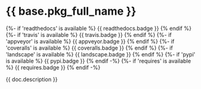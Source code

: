 # {{ base.pkg_full_name }}

[//]: # ({# pkglts, doc)
{%- if 'readthedocs' is available %}
{{ readthedocs.badge }}
{% endif %}
{%- if 'travis' is available %}
{{ travis.badge }}
{% endif %}
{%- if 'appveyor' is available %}
{{ appveyor.badge }}
{% endif %}
{%- if 'coveralls' is available %}
{{ coveralls.badge }}
{% endif %}
{%- if 'landscape' is available %}
{{ landscape.badge }}
{% endif %}
{%- if 'pypi' is available %}
{{ pypi.badge }}
{% endif -%}
{%- if 'requires' is available %}
{{ requires.badge }}
{% endif -%}

[//]: # (#})

{{ doc.description }}

